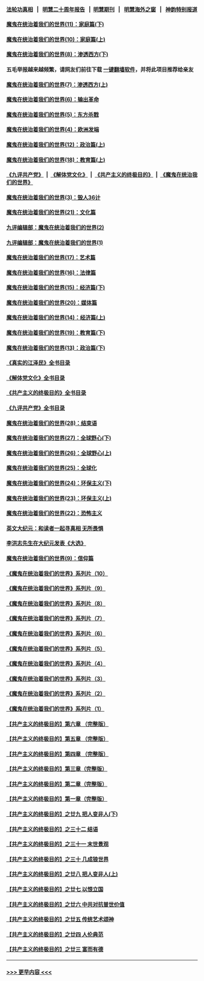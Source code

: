 #### [法轮功真相](https://github.com/gfw-breaker/truth/blob/master/README.md?t=0) &nbsp;&nbsp;|&nbsp;&nbsp; [明慧二十周年报告](https://github.com/gfw-breaker/mh-reports/blob/master/README.md?t=0) &nbsp;&nbsp;|&nbsp;&nbsp;[明慧期刊](https://github.com/gfw-breaker/mh-qikan) &nbsp;&nbsp;|&nbsp;&nbsp; [明慧海外之窗](https://github.com/gfw-breaker/mh-news/blob/master/README.md?t=0) &nbsp;&nbsp;|&nbsp;&nbsp; [神韵特别报道](https://github.com/gfw-breaker/mh-news/blob/master/shenyun.md?t=0)
#### [魔鬼在统治着我们的世界(11)：家庭篇(下)](../pages/nsc422/n10440961.md?t=12150750) 
#### [魔鬼在统治着我们的世界(10)：家庭篇(上)](../pages/nsc422/n10435448.md?t=12150750) 
#### [魔鬼在统治着我们的世界(8)：渗透西方(下)](../pages/nsc422/n10429603.md?t=12150750) 
#### 五毛举报越来越频繁，请网友们前往下载 [一键翻墙软件](https://github.com/gfw-breaker/ssr-accounts)，并将此项目推荐给亲友
#### [魔鬼在统治着我们的世界(7)：渗透西方(上)](../pages/nsc422/n10426013.md?t=12150750) 
#### [魔鬼在统治着我们的世界(6)：输出革命](../pages/nsc422/n10421536.md?t=12150750) 
#### [魔鬼在统治着我们的世界(5)：东方杀戮](../pages/nsc422/n10417707.md?t=12150750) 
#### [魔鬼在统治着我们的世界(4)：欧洲发端](../pages/nsc422/n10414890.md?t=12150750) 
#### [魔鬼在统治着我们的世界(12)：政治篇(上)](../pages/nsc422/n10444576.md?t=12150750) 
#### [魔鬼在统治着我们的世界(18)：教育篇(上)](../pages/nsc422/n10526970.md?t=12150750) 
#### [《九评共产党》](https://github.com/begood0513/9ping.md/blob/master/README.md) &nbsp;|&nbsp; [《解体党文化》](../../../../jtdwh.md/blob/master/README.md)  &nbsp;|&nbsp; [《共产主义的终极目的》](../../../../gczydzjmd.md/blob/master/README.md) &nbsp;|&nbsp; [《魔鬼在统治我们的世界》](../../../../mgztzwmdsj.md/blob/master/README.md) 
#### [魔鬼在统治着我们的世界(3)：毁人36计](../pages/nsc422/n10411583.md?t=12150750) 
#### [魔鬼在统治着我们的世界(21)：文化篇](../pages/nsc422/n10597706.md?t=12150750) 
#### [九评编辑部：魔鬼在统治着我们的世界(2)](../pages/nsc422/n10410036.md?t=12150750) 
#### [九评编辑部：魔鬼在统治着我们的世界(1)](../pages/nsc422/n10406825.md?t=12150750) 
#### [魔鬼在统治着我们的世界(17)：艺术篇](../pages/nsc422/n10499093.md?t=12150750) 
#### [魔鬼在统治着我们的世界(16)：法律篇](../pages/nsc422/n10485969.md?t=12150750) 
#### [魔鬼在统治着我们的世界(15)：经济篇(下)](../pages/nsc422/n10469975.md?t=12150750) 
#### [魔鬼在统治着我们的世界(20)：媒体篇](../pages/nsc422/n10586579.md?t=12150750) 
#### [魔鬼在统治着我们的世界(14)：经济篇(上)](../pages/nsc422/n10457370.md?t=12150750) 
#### [魔鬼在统治着我们的世界(19)：教育篇(下)](../pages/nsc422/n10564808.md?t=12150750) 
#### [魔鬼在统治着我们的世界(13)：政治篇(下)](../pages/nsc422/n10448270.md?t=12150750) 
#### [《真实的江泽民》全书目录](../pages/nsc422/n13721399.md?t=12150750) 
#### [《解体党文化》全书目录](../pages/nsc422/n13721157.md?t=12150750) 
#### [《共产主义的终极目的》全书目录](../pages/nsc422/n13721048.md?t=12150750) 
#### [《九评共产党》全书目录](../pages/nsc422/n13708085.md?t=12150750) 
#### [魔鬼在统治着我们的世界(28)：结束语](../pages/nsc422/n10936246.md?t=12150750) 
#### [魔鬼在统治着我们的世界(27)：全球野心(下)](../pages/nsc422/n10928319.md?t=12150750) 
#### [魔鬼在统治着我们的世界(26)：全球野心(上)](../pages/nsc422/n10900318.md?t=12150750) 
#### [魔鬼在统治着我们的世界(25)：全球化](../pages/nsc422/n10788205.md?t=12150750) 
#### [魔鬼在统治着我们的世界(24)：环保主义(下)](../pages/nsc422/n10695307.md?t=12150750) 
#### [魔鬼在统治着我们的世界(23)：环保主义(上)](../pages/nsc422/n10688613.md?t=12150750) 
#### [魔鬼在统治着我们的世界(22)：恐怖主义](../pages/nsc422/n10614727.md?t=12150750) 
#### [英文大纪元：和读者一起寻真相 无所畏惧](../pages/nsc422/n12542027.md?t=12150750) 
#### [李洪志先生在大纪元发表《大选》](../pages/nsc422/n12534746.md?t=12150750) 
#### [魔鬼在统治着我们的世界(9)：信仰篇](../pages/nsc422/n10432159.md?t=12150750) 
#### [《魔鬼在统治着我们的世界》系列片（10）](../pages/nsc422/n12292670.md?t=12150750) 
#### [《魔鬼在统治着我们的世界》系列片（9）](../pages/nsc422/n12290859.md?t=12150750) 
#### [《魔鬼在统治着我们的世界》系列片（8）](../pages/nsc422/n12287445.md?t=12150750) 
#### [《魔鬼在统治着我们的世界》系列片（7）](../pages/nsc422/n12283425.md?t=12150750) 
#### [《魔鬼在统治着我们的世界》系列片（6）](../pages/nsc422/n12282314.md?t=12150750) 
#### [《魔鬼在统治着我们的世界》系列片（5）](../pages/nsc422/n12281419.md?t=12150750) 
#### [《魔鬼在统治着我们的世界》系列片（4）](../pages/nsc422/n12274024.md?t=12150750) 
#### [《魔鬼在统治着我们的世界》系列片（3）](../pages/nsc422/n12271322.md?t=12150750) 
#### [《魔鬼在统治着我们的世界》系列片（2）](../pages/nsc422/n12269049.md?t=12150750) 
#### [《魔鬼在统治着我们的世界》系列片（1）](../pages/nsc422/n12267575.md?t=12150750) 
#### [【共产主义的终极目的】第六章 （完整版）](../pages/nsc422/n11428913.md?t=12150750) 
#### [【共产主义的终极目的】第五章 （完整版）](../pages/nsc422/n11428912.md?t=12150750) 
#### [【共产主义的终极目的】第四章 （完整版）](../pages/nsc422/n11428907.md?t=12150750) 
#### [【共产主义的终极目的】第三章（完整版）](../pages/nsc422/n11428848.md?t=12150750) 
#### [【共产主义的终极目的】第二章（完整版）](../pages/nsc422/n11428831.md?t=12150750) 
#### [【共产主义的终极目的】第一章（完整版）](../pages/nsc422/n11417651.md?t=12150750) 
#### [【共产主义的终极目的】之廿九 把人变非人(下)](../pages/nsc422/n11344140.md?t=12150750) 
#### [【共产主义的终极目的】之三十二 结语](../pages/nsc422/n11360535.md?t=12150750) 
#### [【共产主义的终极目的】之三十一 末世景观](../pages/nsc422/n11351129.md?t=12150750) 
#### [【共产主义的终极目的】之三十 几成狼世界](../pages/nsc422/n11348280.md?t=12150750) 
#### [【共产主义的终极目的】之廿八 把人变非人(上)](../pages/nsc422/n11340492.md?t=12150750) 
#### [【共产主义的终极目的】之廿七 以恨立国](../pages/nsc422/n11336944.md?t=12150750) 
#### [【共产主义的终极目的】之廿六 中共对抗普世价值](../pages/nsc422/n11324785.md?t=12150750) 
#### [【共产主义的终极目的】之廿五 传统艺术颂神](../pages/nsc422/n11296396.md?t=12150750) 
#### [【共产主义的终极目的】之廿四 人伦典范](../pages/nsc422/n11296397.md?t=12150750) 
#### [【共产主义的终极目的】之廿三 富而有德](../pages/nsc422/n11283598.md?t=12150750) 

----
#### [ >>> 更早内容 <<< ](../indexes/nsc422-earlier.md)
